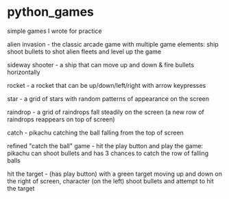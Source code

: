 # python_games
simple games I wrote for practice

alien invasion - the classic arcade game with multiple game elements: ship shoot bullets to shot alien fleets and level up the game

sideway shooter - a ship that can move up and down & fire bullets horizontally 

rocket - a rocket that can be up/down/left/right with arrow keypresses

star - a grid of stars with random patterns of appearance on the screen

raindrop - a grid of raindrops fall steadily on the screen (a new row of raindrops reappears on top of screen)

catch - pikachu catching the ball falling from the top of screen

refined "catch the ball" game - hit the play button and play the game: pikachu can shoot bullets and has 3 chances to catch the row of falling balls

hit the target - (has play button) with a green target moving up and down on the right of screen, character (on the left) shoot bullets and attempt to hit the target
